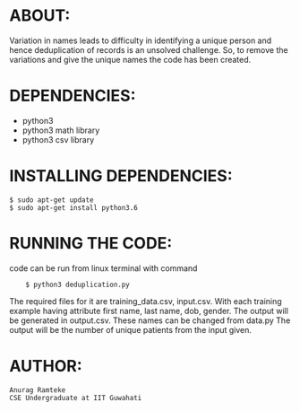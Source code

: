 # ABOUT:

Variation in names leads to difficulty in identifying a unique person and hence deduplication 
of records is an unsolved challenge. So, to remove the variations and give the unique names
the code has been created. 



# DEPENDENCIES: 

- python3 
- python3 math library
- python3 csv library



# INSTALLING DEPENDENCIES:

```
$ sudo apt-get update
$ sudo apt-get install python3.6
```


# RUNNING THE CODE:
code can be run from linux terminal with command 
```
	$ python3 deduplication.py 
```
The required files for it are training_data.csv, input.csv. 
With each training example having attribute first name, last name, dob, gender.
The output will be generated in output.csv.
These names can be changed from data.py
The output will be the number of unique patients from the input given. 

# AUTHOR:
	Anurag Ramteke
	CSE Undergraduate at IIT Guwahati

	